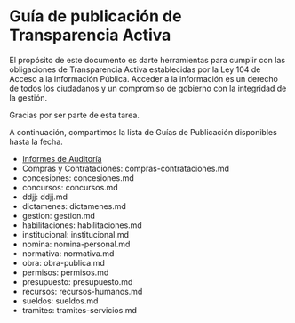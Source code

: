 
# Guía de publicación de Transparencia Activa
      

El propósito de este documento es darte herramientas para cumplir con las obligaciones de Transparencia Activa 
establecidas por la Ley 104 de Acceso a la Información Pública. Acceder a la información es un derecho de todos 
los ciudadanos y un compromiso de gobierno con la integridad de la gestión. 

Gracias por ser parte de esta tarea.

A continuación, compartimos la lista de Guías de Publicación disponibles hasta la fecha.

  - [Informes de Auditoría](informes-auditoria.md)
  - Compras y Contrataciones: compras-contrataciones.md
  - concesiones: concesiones.md
  - concursos: concursos.md
  - ddjj: ddjj.md
  - dictamenes: dictamenes.md
  - gestion: gestion.md
  - habilitaciones: habilitaciones.md
  - institucional: institucional.md
  - nomina: nomina-personal.md
  - normativa: normativa.md
  - obra: obra-publica.md
  - permisos: permisos.md
  - presupuesto: presupuesto.md
  - recursos: recursos-humanos.md
  - sueldos: sueldos.md
  - tramites: tramites-servicios.md       
  
